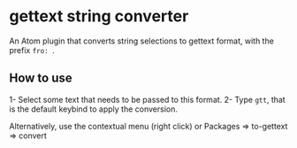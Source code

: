 # gettext string converter
An Atom plugin that converts string selections to gettext format, with the prefix `fro: `.

## How to use
1- Select some text that needs to be passed to this format.
2- Type `gtt`, that is the default keybind to apply the conversion.

Alternatively, use the contextual menu (right click) or Packages => to-gettext => convert
